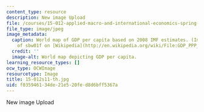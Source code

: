 ```yaml
---
content_type: resource
description: New image Upload
file: /courses/15-012-applied-macro-and-international-economics-spring-2011/f035946134de21e520fed8d6bff5367a_15-012s11-th.jpg
file_type: image/jpeg
image_metadata:
  caption: World map of GDP per capita based on 2008 IMF estimates. (Image courtesy
    of sbw01f on [Wikipedia](http://en.wikipedia.org/wiki/File:GDP_PPP_Per_Capita_IMF_2008.png).)
  credit: ''
  image-alt: World map depicting GDP per capita.
learning_resource_types: []
ocw_type: OCWImage
resourcetype: Image
title: 15-012s11-th.jpg
uid: f0359461-34de-21e5-20fe-d8d6bff5367a
---
```

New image Upload

